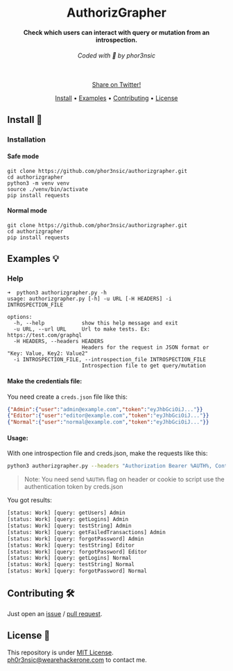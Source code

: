 <h1 align="center">
  AuthorizGrapher
  <br>
</h1>

<h4 align="center">Check which users can interact with query or mutation from an introspection.</h4>

<h6 align="center"> Coded with 💙 by phor3nsic </h6>

<p align="center">

<br>
  <!--Tweet button-->
  <a href="https://twitter.com/intent/tweet?text=AuthorizGrapher%20-%20Check%20which%20users%20can%20interact%20with%20query%20or%20mutation%20from%20an%20introspection.%20https%3A%2F%2Fgithub.com%2Fphor3nsic%2Fauthorizgrapher%20%23bash%20%23graphql%20%23bugbounty%20%23bugbountytips%20%23infosec" target="_blank">Share on Twitter!
  </a>
</p>

<p align="center">
  <a href="#install-">Install</a> •
  <a href="#examples-">Examples</a> •
  <a href="#contributing-">Contributing</a> •
  <a href="#license-">License</a>
</p>

Install 📡
----------

### Installation

#### Safe mode
```console
git clone https://github.com/phor3nsic/authorizgrapher.git
cd authorizgrapher
python3 -m venv venv
source ./venv/bin/activate
pip install requests
```

#### Normal mode
```console
git clone https://github.com/phor3nsic/authorizgrapher.git
cd authorizgrapher
pip install requests
```

Examples 💡
----------

### Help
```
➜  python3 authorizgrapher.py -h
usage: authorizgrapher.py [-h] -u URL [-H HEADERS] -i INTROSPECTION_FILE

options:
  -h, --help            show this help message and exit
  -u URL, --url URL     Url to make tests. Ex: https://test.com/graphql
  -H HEADERS, --headers HEADERS
                        Headers for the request in JSON format or "Key: Value, Key2: Value2"
  -i INTROSPECTION_FILE, --introspection_file INTROSPECTION_FILE
                        Introspection file to get query/mutation
```

#### Make the credentials file:

You need create a `creds.json` file like this:

```json
{"Admin":{"user":"admin@example.com","token":"eyJhbGciOiJ..."}}
{"Editor":{"user":"editor@example.com","token":"eyJhbGciOiJ..."}}
{"Normal":{"user":"normal@example.com","token":"eyJhbGciOiJ..."}}
```

#### Usage:

With one introspection file and creds.json, make the requests like this:

```bash
python3 authorizgrapher.py --headers "Authorization Bearer %AUTH%, Content-type: application/json" -u https://example.com/graphql -i introspection.json 
```

> Note: You need send `%AUTH%` flag on header or cookie to script use the authentication token by creds.json

You got results:

```bash
[status: Work] [query: getUsers] Admin
[status: Work] [query: getLogins] Admin
[status: Work] [query: testString] Admin
[status: Work] [query: getFailedTransactions] Admin
[status: Work] [query: forgotPassword] Admin
[status: Work] [query: testString] Editor
[status: Work] [query: forgotPassword] Editor
[status: Work] [query: getLogins] Normal
[status: Work] [query: testString] Normal
[status: Work] [query: forgotPassword] Normal
```


Contributing 🛠
-------

Just open an [issue](https://github.com/phor3nsic/reflectparams/issues) / [pull request](https://github.com/phor3nsic/reflectparams/pulls).

License 📝
-------

This repository is under [MIT License](https://github.com/phor3nsic/reflectparams/blob/master/LICENSE).  
[ph0r3nsic@wearehackerone.com](mailto:ph0r3nsic@wearehackerone.com) to contact me.
